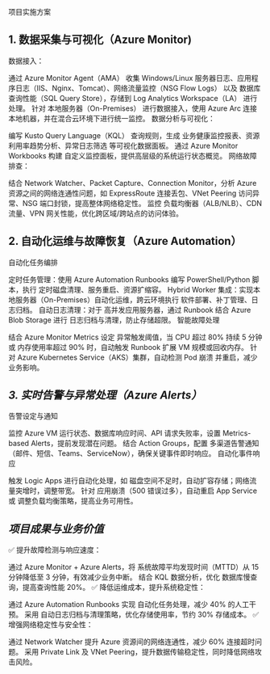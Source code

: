 项目实施方案
## **1. 数据采集与可视化（Azure Monitor)**
数据接入：

通过 Azure Monitor Agent（AMA） 收集 Windows/Linux 服务器日志、应用程序日志（IIS、Nginx、Tomcat）、网络流量监控（NSG Flow Logs） 以及 数据库查询性能（SQL Query Store），存储到 Log Analytics Workspace（LA） 进行处理。
针对 本地服务器（On-Premises） 进行数据接入，使用 Azure Arc 连接本地机器，并在混合云环境下进行统一监控。
数据分析与可视化：

编写 Kusto Query Language（KQL） 查询规则，生成 业务健康监控报表、资源利用率趋势分析、异常日志筛选 等可视化数据面板。
通过 Azure Monitor Workbooks 构建 自定义监控面板，提供高层级的系统运行状态概览。
网络故障排查：

结合 Network Watcher、Packet Capture、Connection Monitor，分析 Azure 资源之间的网络连通性问题，如 ExpressRoute 连接丢包、VNet Peering 访问异常、NSG 端口封锁，提高整体网络稳定性。
监控 负载均衡器（ALB/NLB）、CDN 流量、VPN 网关性能，优化跨区域/跨站点的访问体验。
## **2. 自动化运维与故障恢复（Azure Automation）**
自动化任务编排

定时任务管理：使用 Azure Automation Runbooks 编写 PowerShell/Python 脚本，执行 定时磁盘清理、服务重启、资源扩缩容。
Hybrid Worker 集成：实现本地服务器（On-Premises）自动化运维，跨云环境执行 软件部署、补丁管理、日志归档。
自动日志清理：对于 高并发应用服务器，通过 Runbook 结合 Azure Blob Storage 进行 日志归档与清理，防止存储超限。
智能故障处理

结合 Azure Monitor Metrics 设定 异常触发阈值，当 CPU 超过 80% 持续 5 分钟 或 内存使用率超过 90% 时，自动触发 Runbook 扩展 VM 规模或回收内存。
针对 Azure Kubernetes Service（AKS）集群，自动检测 Pod 崩溃 并重启，减少业务影响。
## *3. 实时告警与异常处理（Azure Alerts）*
告警设定与通知

监控 Azure VM 运行状态、数据库响应时间、API 请求失败率，设置 Metrics-based Alerts，提前发现潜在问题。
结合 Action Groups，配置 多渠道告警通知（邮件、短信、Teams、ServiceNow），确保关键事件即时响应。
自动化事件响应

触发 Logic Apps 进行自动化处理，如 磁盘空间不足时，自动扩容存储；网络流量突增时，调整带宽。
针对 应用崩溃（500 错误过多），自动重启 App Service 或 调整负载均衡策略，提高业务可用性。
## *项目成果与业务价值*
✅ 提升故障检测与响应速度：

通过 Azure Monitor + Azure Alerts，将 系统故障平均发现时间（MTTD）从 15 分钟降低至 3 分钟，有效减少业务中断。
结合 KQL 数据分析，优化 数据库慢查询，提高查询性能 20%。
✅ 降低运维成本，提升系统稳定性：

通过 Azure Automation Runbooks 实现 自动化任务处理，减少 40% 的人工干预。
采用 自动日志归档与清理策略，优化存储使用率，节约 30% 存储成本。
✅ 增强网络稳定性与安全性：

通过 Network Watcher 提升 Azure 资源间的网络连通性，减少 60% 连接超时问题。
采用 Private Link 及 VNet Peering，提升数据传输稳定性，同时降低网络攻击风险。
